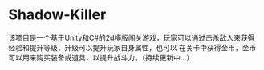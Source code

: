 # Shadow-Killer
该项目是一个基于Unity和C#的2d横版闯关游戏，玩家可以通过击杀敌人来获得经验和提升等级，升级可以提升玩家自身属性，也可以 在关卡中获得金币，金币可以用来购买装备或道具，以提升战斗力。（持续更新中...）
